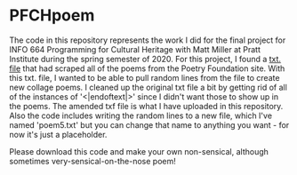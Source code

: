 # PFCHpoem
The code in this repository represents the work I did for the final project for INFO 664 Programming for Cultural Heritage with Matt Miller at Pratt Institute during the spring semester of 2020. For this project, I found a [txt. file](https://www.kaggle.com/tgdivy/poetry-foundation-poems/discussion/114605) that had scraped all of the poems from the Poetry Foundation site. With this txt. file, I wanted to be able to pull random lines from the file to create new collage poems. I cleaned up the original txt file a bit by getting rid of all of the instances of '<|endoftext|>' since I didn't want those to show up in the poems. The amended txf file is what I have uploaded in this repository. Also the code includes writing the random lines to a new file, which I've named 'poem5.txt' but you can change that name to anything you want - for now it's just a placeholder.

Please download this code and make your own non-sensical, although sometimes very-sensical-on-the-nose poem!

